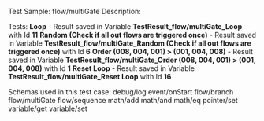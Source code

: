 Test Sample: flow/multiGate
Description: 

Tests:
	**Loop** - Result saved in Variable **TestResult_flow/multiGate_Loop** with Id **11**
	**Random (Check if all out flows are triggered once)** - Result saved in Variable **TestResult_flow/multiGate_Random (Check if all out flows are triggered once)** with Id **6**
	**Order (008, 004, 001) > (001, 004, 008)** - Result saved in Variable **TestResult_flow/multiGate_Order (008, 004, 001) > (001, 004, 008)** with Id **1**
	**Reset Loop** - Result saved in Variable **TestResult_flow/multiGate_Reset Loop** with Id **16**

Schemas used in this test case:
	debug/log
	event/onStart
	flow/branch
	flow/multiGate
	flow/sequence
	math/add
	math/and
	math/eq
	pointer/set
	variable/get
	variable/set
